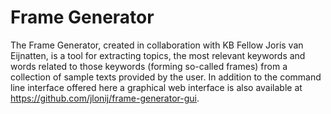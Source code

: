 Frame Generator
=================

The Frame Generator, created in collaboration with KB Fellow Joris van Eijnatten, is a tool for extracting topics, the most relevant keywords and words related to those keywords (forming so-called frames) from a collection of sample texts provided by the user. In addition to the command line interface offered here a graphical web interface is also available at https://github.com/jlonij/frame-generator-gui.